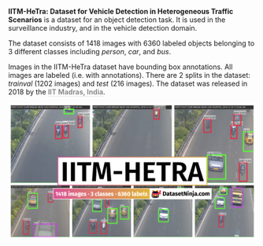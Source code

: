 **IITM-HeTra: Dataset for Vehicle Detection in Heterogeneous Traffic Scenarios** is a dataset for an object detection task. It is used in the surveillance industry, and in the vehicle detection domain. 

The dataset consists of 1418 images with 6360 labeled objects belonging to 3 different classes including *person*, *car*, and *bus*.

Images in the IITM-HeTra dataset have bounding box annotations. All images are labeled (i.e. with annotations). There are 2 splits in the dataset: *trainval* (1202 images) and *test* (216 images). The dataset was released in 2018 by the <span style="font-weight: 600; color: grey; border-bottom: 1px dashed #d3d3d3;">IIT Madras, India</span>.

<img src="https://github.com/dataset-ninja/iitm-hetra/raw/main/visualizations/poster.png">
